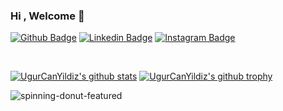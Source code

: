### Hi , Welcome 👋
[![Github Badge](https://img.shields.io/badge/-Github-000?style=quare&labelColor=000&logo=Github&logoColor=white&link=link)](https://github.com/UgurCanYildiz)
[![Linkedin Badge](https://img.shields.io/badge/Linkedin-blue?style=for-the-badge&logo=linkedin)](https://www.linkedin.com/in/u%C4%9Fur-can-yildiz-3b7102233/) 
[![Instagram Badge](https://img.shields.io/badge/-Instagram-C13584?style=flat-quare&labelColor=C13584&logo=instagram&logoColor=white&link=link)](https://www.instagram.com/ugurcan024/)

<br/>

[![UgurCanYildiz's github stats](https://github-readme-stats.vercel.app/api?username=UgurCanYildiz&theme=blue-green)](https://github.com/UgurCanYildiz/github-readme-stats)
[![UgurCanYildiz's github trophy](https://github-profile-trophy.vercel.app/?username=UgurCanYildiz&row=1)](https://github.com/UgurCanYildiz/github-profile-trophy)

![spinning-donut-featured](https://c.tenor.com/rtRn9EH3lBMAAAAC/cartoon-ghost.gif)


<!--
**UgurCanYildiz/UgurCanYildiz** is a ✨ _special_ ✨ repository because its `README.md` (this file) appears on your GitHub profile.

Here are some ideas to get you started:

- 🔭 I’m currently working on ...
- 🌱 I’m currently learning ...
- 👯 I’m looking to collaborate on ...
- 🤔 I’m looking for help with ...
- 💬 Ask me about ...
- 📫 How to reach me: ...
- 😄 Pronouns: ...
- ⚡ Fun fact: ...
-->
